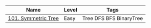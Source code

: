 <table>
  <thead>
    <tr>
      <th>Name</th>
      <th>Level</th>
      <th>Tags</th>
    </tr>
  </thead>
  <tbody>
      <tr>
        <td>
          <a href="http://rustgym.com/leetcode/1">101. Symmetric Tree</a>
        </td>
        <td>Easy</td>
        <td>Tree DFS BFS BinaryTree</td>
      </tr>
</table>
